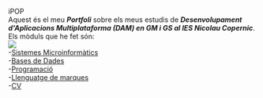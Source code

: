 iPOP<br> 
Aquest és el meu **_Portfoli_** sobre els meus estudis de **_Desenvolupament d'Aplicacions Multiplataforma (DAM) en GM i GS al IES Nicolau Copernic_**.<br>
Els mòduls que he fet són: <br>
<img src="https://campus.copernic.cat/pluginfile.php/1/theme_adaptable/logo/1675348299/NicolauCopernic-LOGO.png"><br>
-[Sistemes Microinformàtics](https://github.com/Alexyz17/Portfoli/tree/main/M01-Sistemes_informatics)<br>
-[Bases de Dades](https://github.com/Alexyz17/Portfoli/tree/main/M02-BaseDeDades)<br>
-[Programació](https://github.com/Alexyz17/Portfoli/tree/main/M03-Programacio)<br>
-[Llenguatge de marques](https://github.com/Alexyz17/Portfoli/tree/main/M04-LlenguatgeDeMarques)<br>
-[CV](https://github.com/Alexyz17/Portfoli/tree/main/CV)<br>
